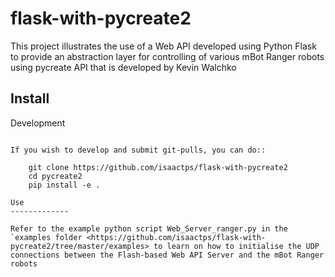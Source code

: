 # flask-with-pycreate2
This project illustrates the use of a Web API developed using Python Flask to provide an abstraction layer for controlling of various mBot Ranger robots using pycreate API that is developed by Kevin Walchko

Install
------------

Development
~~~~~~~~~~~~~

If you wish to develop and submit git-pulls, you can do::

	git clone https://github.com/isaactps/flask-with-pycreate2
	cd pycreate2
	pip install -e .

Use
-------------

Refer to the example python script Web_Server_ranger.py in the `examples folder <https://github.com/isaactps/flask-with-pycreate2/tree/master/examples> to learn on how to initialise the UDP connections between the Flash-based Web API Server and the mBot Ranger robots
